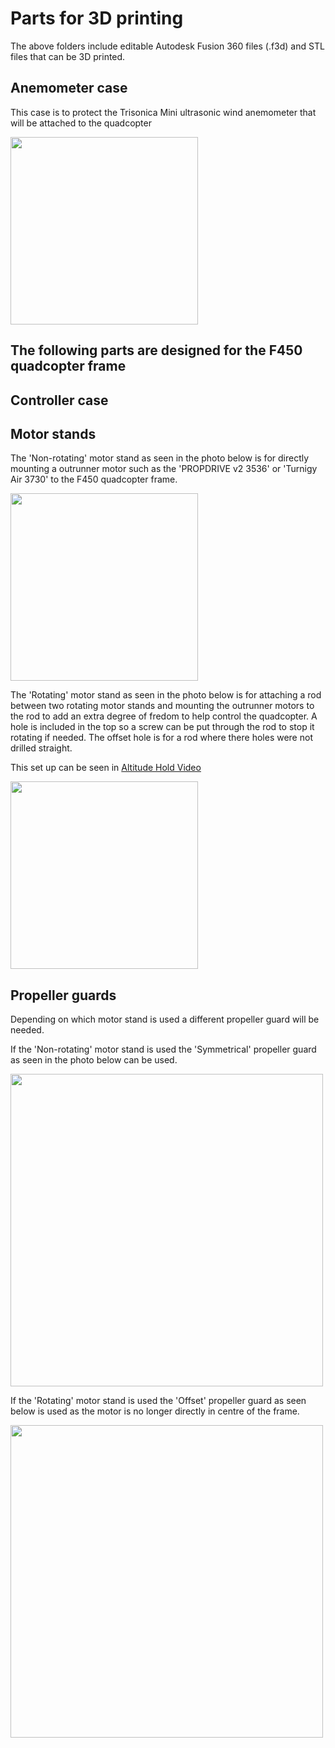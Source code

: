 # Parts for 3D printing
The above folders include editable Autodesk Fusion 360 files (.f3d) and STL files that can be 3D printed.

## Anemometer case
This case is to protect the Trisonica Mini ultrasonic wind anemometer that will be attached to the quadcopter

<img width="300" src="Parts_for_3D_printing/Anemometer_parts/Anemometer_case.png">

## The following parts are designed for the F450 quadcopter frame

## Controller case

## Motor stands
The 'Non-rotating' motor stand as seen in the photo below is for directly mounting a outrunner motor such as the 
'PROPDRIVE v2 3536' or 'Turnigy Air 3730' to the F450 quadcopter frame.

<img width="300" src="Parts_for_3D_printing/Motor_stands/Non_rotating_motor_stand.png">

The 'Rotating' motor stand as seen in the photo below is for attaching a rod between two rotating motor stands and mounting the outrunner motors 
to the rod to add an extra degree of fredom to help control the quadcopter. A hole is included in the top so a screw can be put through the rod to 
stop it rotating if needed. The offset hole is for a rod where there holes were not drilled straight.

This set up can be seen in [Altitude Hold Video](https://youtu.be/AMWUkB0SQi4) 

<img width="300" src="Parts_for_3D_printing/Motor_stands/rotating_motor_stand.png">

## Propeller guards
Depending on which motor stand is used a different propeller guard will be needed.

If the 'Non-rotating' motor stand is used the 'Symmetrical' propeller guard as seen in the photo below can be used.

<img width="500" src="Parts_for_3D_printing/Propeller_guards/symmetrical_propeller_guard.png">

If the 'Rotating' motor stand is used the 'Offset' propeller guard as seen below is used as the motor is no longer directly in centre of the frame.

<img width="500" src="Parts_for_3D_printing/Propeller_guards/offset_propeller_guard.png">
